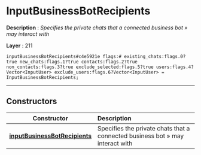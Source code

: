 # InputBusinessBotRecipients

**Description** : *Specifies the private chats that a connected business bot &raquo; may interact with*

**Layer** : 211

```tl
inputBusinessBotRecipients#c4e5921e flags:# existing_chats:flags.0?true new_chats:flags.1?true contacts:flags.2?true non_contacts:flags.3?true exclude_selected:flags.5?true users:flags.4?Vector<InputUser> exclude_users:flags.6?Vector<InputUser> = InputBusinessBotRecipients;
```

---

## Constructors

| Constructor | Description |
| :---: | :--- |
| [**inputBusinessBotRecipients**](constructor/inputBusinessBotRecipients) | Specifies the private chats that a connected business bot » may interact with |
